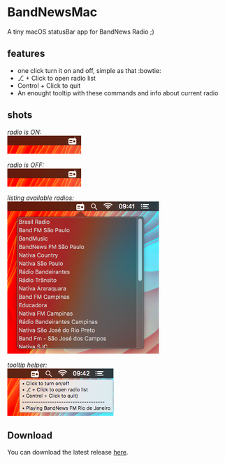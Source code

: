 # BandNewsMac
A tiny macOS statusBar app for BandNews Radio ;)

## features
- one click turn it on and off, simple as that :bowtie:
- ⎇ + Click to open radio list
- Control + Click to quit
- An enought tooltip with these commands and info about current radio

## shots
_radio is ON:_ <br />
![Icon when radio is ON](imgs/radio_on.png) 


_radio is OFF:_ <br />
![Icon when radio is OFF](imgs/radio_on.png)

_listing available radios:_ <br />
![List of radios](imgs/radio_list.png)

_tooltip helper:_ <br />
![Tooltip with status and commands](imgs/tooltip_help.png)

## Download
You can download the latest release [here](https://github.com/dbonates/BandNewsMac/releases/download/v1.0/BandNews_1.0.zip).



